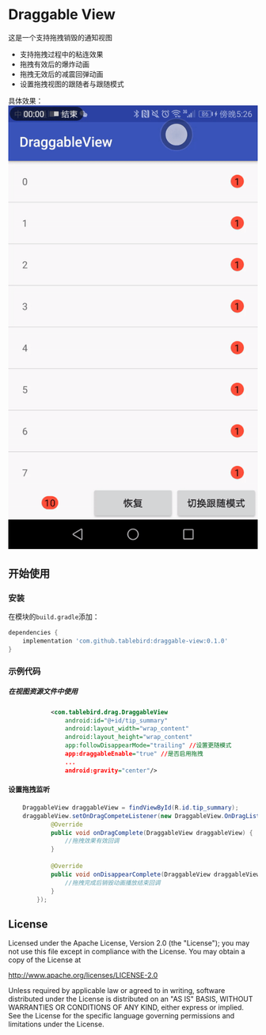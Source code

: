 Draggable View
========

这是一个支持拖拽销毁的通知视图
* 支持拖拽过程中的粘连效果
* 拖拽有效后的爆炸动画
* 拖拽无效后的减震回弹动画
* 设置拖拽视图的跟随者与跟随模式

具体效果：
![demo](website/static/demo.gif)

## 开始使用

### 安装

在模块的`build.gradle`添加：
```groovy
dependencies {
    implementation 'com.github.tablebird:draggable-view:0.1.0'
}
```

### 示例代码

##### 在视图资源文件中使用

```xml
            <com.tablebird.drag.DraggableView
                android:id="@+id/tip_summary"
                android:layout_width="wrap_content"
                android:layout_height="wrap_content"
                app:followDisappearMode="trailing" //设置更随模式
                app:draggableEnable="true" //是否启用拖拽
                ...
                android:gravity="center"/>
```


#### 设置拖拽监听

```java
	DraggableView draggableView = findViewById(R.id.tip_summary);
	draggableView.setOnDragCompeteListener(new DraggableView.OnDragListener() {
            @Override
            public void onDragComplete(DraggableView draggableView) {
                //拖拽效果有效回调
            }

            @Override
            public void onDisappearComplete(DraggableView draggableView) {
                //拖拽完成后销毁动画播放结束回调
            }
        });
```

## License

Licensed under the Apache License, Version 2.0 (the "License");
you may not use this file except in compliance with the License.
You may obtain a copy of the License at

   http://www.apache.org/licenses/LICENSE-2.0

Unless required by applicable law or agreed to in writing, software
distributed under the License is distributed on an "AS IS" BASIS,
WITHOUT WARRANTIES OR CONDITIONS OF ANY KIND, either express or implied.
See the License for the specific language governing permissions and
limitations under the License.